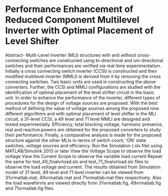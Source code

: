 # Performance Enhancement of Reduced Component Multilevel Inverter with Optimal Placement of Level Shifter
Abstract- Multi-Level Inverter (MLI) structures with and without cross-connecting switches are constructed using bi-directional and uni-directional switches and their performances are verified via real-time experimentation. Initially a cross connecting switch inverter (CCSI) is constructed and then modified multilevel inverter (MMLI) is derived from it by removing the cross connecting switches. Two basic units are used in constructing the above converters. Further, the CCSI and MMLI configurations are studied with the identification of optimal placement of the level shifter circuit in the basic unit. In order to enhance the performance of the inverter, different types of procedures for the design of voltage sources are proposed. With the best method of defining the value of voltage sources among the proposed nine different algorithms and with optimal placement of level shifter in the MLI circuit, a 31-level CCSI, a 49 level and 71 level MMLI are designed and tested experimentally. Efficiency, total blocking voltage, harmonic presence, real and reactive powers are obtained for the proposed converters to study their performance. Finally, a comparative analysis is made for the proposed structure against the other MLIs in-terms of switch count, ‘ON’ state switches, voltage sources and efficiency.
Run the Simulation (.slx file) using MATLAB/Simulink 2013 or later
View the Voltage Scope to observe the load voltage
View the Current Scope to observe the variable load current
Repeat the same for test_49_finalvrload.slx and test_71_finalvrload.slx files to observe the load voltage and current.
The results obtained from Simulation model of 31 level, 49 level and 71 level inverter can be viewed from 31vrmatlab.mat, 49vrmatlab.mat and 71vrmatlab.mat files respectively.
Also the load waveforms are viewed directly from 31vrmatlab.fig, 49vrmatlab.fig and 71vrmatlab.fig files.
